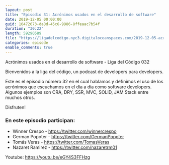 ```yaml
---
layout: post
title: "Episodio 31: Acrónimos usados en el desarrollo de software"
date: 2019-12-05 00:00:00
guid: 10472673-da8d-45c6-9986-8ffeaac7b54f
duration: "30:22"
length: 59290589 
file: "https://ligadelcodigo.nyc3.digitaloceanspaces.com/2019-12-05-acronimos.mp3"
categories: episode
enable_comments: true
---
```


Acrónimos usados en el desarrollo de software - Liga del Código 032

Bienvenidos a la liga del código, un podcast de developers para developers.

Este es el episodio número 32 en el cual hablamos y definimos el uso de los acrónimos que escuchamos en el día a día como software developers. Algunos ejemplos son CRA, DRY, SSR, MVC, SOLID, JAM Stack entre muchos otros.

Disfruten!

### En este episodio participan:
- Winner Crespo - https://twitter.com/winnercrespo
- German Popoter - https://twitter.com/GermanPopoter
- Tomás Veras - https://twitter.com/TomasVeras
- Nazaret Ramirez - https://twitter.com/nazaretrm01

Youtube: https://youtu.be/eGY4S3FFHzg
